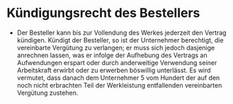 # Kündigungsrecht des Bestellers

- Der Besteller kann bis zur Vollendung des Werkes jederzeit den Vertrag kündigen. Kündigt der Besteller, so ist der Unternehmer berechtigt, die vereinbarte Vergütung zu verlangen; er muss sich jedoch dasjenige anrechnen lassen, was er infolge der Aufhebung des Vertrags an Aufwendungen erspart oder durch anderweitige Verwendung seiner Arbeitskraft erwirbt oder zu erwerben böswillig unterlässt. Es wird vermutet, dass danach dem Unternehmer 5 vom Hundert der auf den noch nicht erbrachten Teil der Werkleistung entfallenden vereinbarten Vergütung zustehen.

